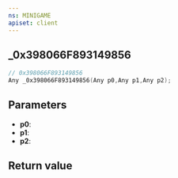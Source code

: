 ```yaml
---
ns: MINIGAME
apiset: client
---
```

## _0x398066F893149856

```c
// 0x398066F893149856
Any _0x398066F893149856(Any p0,Any p1,Any p2);
```


## Parameters
* **p0**:
* **p1**:
* **p2**:

## Return value